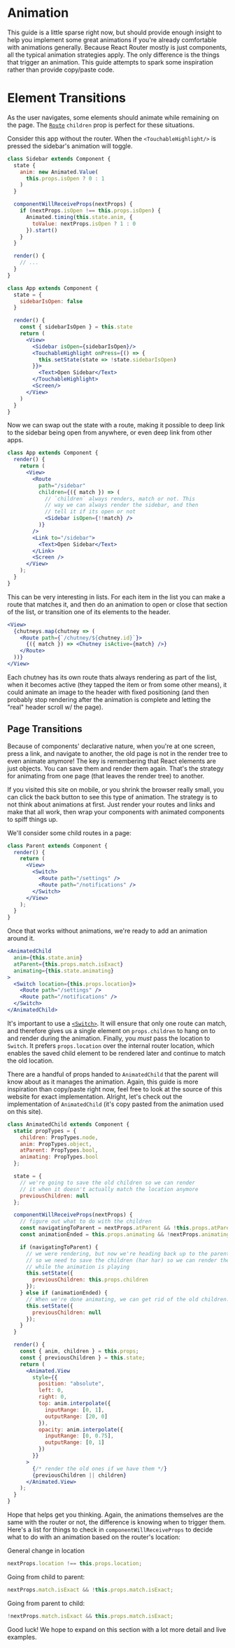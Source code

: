 # Animation

This guide is a little sparse right now, but should provide enough insight to help you implement some great animations if you're already comfortable with animations generally. Because React Router mostly is just components, all the typical animation strategies apply. The only difference is the things that trigger an animation. This guide attempts to spark some inspiration rather than provide copy/paste code.

# Element Transitions

As the user navigates, some elements should animate while remaining on the
page. The [`Route`][route] `children` prop is perfect for these situations.

Consider this app without the router. When the `<TouchableHighlight/>` is pressed
the sidebar's animation will toggle.

```jsx
class Sidebar extends Component {
  state {
    anim: new Animated.Value(
      this.props.isOpen ? 0 : 1
    )
  }

  componentWillReceiveProps(nextProps) {
    if (nextProps.isOpen !== this.props.isOpen) {
      Animated.timing(this.state.anim, {
        toValue: nextProps.isOpen ? 1 : 0
      }).start()
    }
  }

  render() {
    // ...
  }
}

class App extends Component {
  state = {
    sidebarIsOpen: false
  }

  render() {
    const { sidebarIsOpen } = this.state
    return (
      <View>
        <Sidebar isOpen={sidebarIsOpen}/>
        <TouchableHighlight onPress={() => {
          this.setState(state => !state.sidebarIsOpen)
        }}>
          <Text>Open Sidebar</Text>
        </TouchableHighlight>
        <Screen/>
      </View>
    )
  }
}
```

Now we can swap out the state with a route, making it possible to deep link to the sidebar being open from anywhere, or even deep link from other apps.

```jsx
class App extends Component {
  render() {
    return (
      <View>
        <Route
          path="/sidebar"
          children={({ match }) => (
            // `children` always renders, match or not. This
            // way we can always render the sidebar, and then
            // tell it if its open or not
            <Sidebar isOpen={!!match} />
          )}
        />
        <Link to="/sidebar">
          <Text>Open Sidebar</Text>
        </Link>
        <Screen />
      </View>
    );
  }
}
```

This can be very interesting in lists. For each item in the list you can
make a route that matches it, and then do an animation to open or close
that section of the list, or transition one of its elements to the
header.

```jsx
<View>
  {chutneys.map(chutney => (
    <Route path={`/chutney/${chutney.id}`}>
      {({ match }) => <Chutney isActive={match} />}
    </Route>
  ))}
</View>
```

Each chutney has its own route thats always rendering as part of the list, when it becomes active (they tapped the item or from some other means), it could animate an image to the header with fixed positioning (and then probably stop rendering after the animation is complete and letting the "real" header scroll w/ the page).

## Page Transitions

Because of components' declarative nature, when you're at one screen, press a link, and navigate to another, the old page is not in the render tree to even animate anymore! The key is remembering that React elements are just objects. You can save them and render them again. That's the strategy for animating from one page (that leaves the render tree) to another.

If you visited this site on mobile, or you shrink the browser really small, you can click the back button to see this type of animation. The strategy is to not think about animations at first. Just render your routes and links and make that all work, then wrap your components with animated components to spiff things up.

We'll consider some child routes in a page:

```jsx
class Parent extends Component {
  render() {
    return (
      <View>
        <Switch>
          <Route path="/settings" />
          <Route path="/notifications" />
        </Switch>
      </View>
    );
  }
}
```

Once that works without animations, we're ready to add an animation around it.

```jsx
<AnimatedChild
  anim={this.state.anim}
  atParent={this.props.match.isExact}
  animating={this.state.animating}
>
  <Switch location={this.props.location}>
    <Route path="/settings" />
    <Route path="/notifications" />
  </Switch>
</AnimatedChild>
```

It's important to use a [`<Switch>`][switch]. It will ensure that only one route can match, and therefore gives us a single element on `props.children` to hang on to and render during the animation. Finally, you _must_ pass the location to `Switch`. It prefers `props.location` over the internal router location, which enables the saved child element to be rendered later and continue to match the old location.

There are a handful of props handed to `AnimatedChild` that the parent will know about as it manages the animation. Again, this guide is more inspiration than copy/paste right now, feel free to look at the source of this website for exact implementation. Alright, let's check out the implementation of `AnimatedChild` (it's copy pasted from the animation used on this site).

```jsx
class AnimatedChild extends Component {
  static propTypes = {
    children: PropTypes.node,
    anim: PropTypes.object,
    atParent: PropTypes.bool,
    animating: PropTypes.bool
  };

  state = {
    // we're going to save the old children so we can render
    // it when it doesn't actually match the location anymore
    previousChildren: null
  };

  componentWillReceiveProps(nextProps) {
    // figure out what to do with the children
    const navigatingToParent = nextProps.atParent && !this.props.atParent;
    const animationEnded = this.props.animating && !nextProps.animating;

    if (navigatingToParent) {
      // we were rendering, but now we're heading back up to the parent,
      // so we need to save the children (har har) so we can render them
      // while the animation is playing
      this.setState({
        previousChildren: this.props.children
      });
    } else if (animationEnded) {
      // When we're done animating, we can get rid of the old children.
      this.setState({
        previousChildren: null
      });
    }
  }

  render() {
    const { anim, children } = this.props;
    const { previousChildren } = this.state;
    return (
      <Animated.View
        style={{
          position: "absolute",
          left: 0,
          right: 0,
          top: anim.interpolate({
            inputRange: [0, 1],
            outputRange: [20, 0]
          }),
          opacity: anim.interpolate({
            inputRange: [0, 0.75],
            outputRange: [0, 1]
          })
        }}
      >
        {/* render the old ones if we have them */}
        {previousChildren || children}
      </Animated.View>
    );
  }
}
```

Hope that helps get you thinking. Again, the animations themselves are the same with the router or not, the difference is knowing when to trigger them. Here's a list for things to check in `componentWillReceiveProps` to decide what to do with an animation based on the router's location:

General change in location

```js
nextProps.location !== this.props.location;
```

Going from child to parent:

```js
nextProps.match.isExact && !this.props.match.isExact;
```

Going from parent to child:

```js
!nextProps.match.isExact && this.props.match.isExact;
```

Good luck! We hope to expand on this section with a lot more detail and live examples.

[route]: ../api/Route.md
[switch]: ../api/Switch.md
